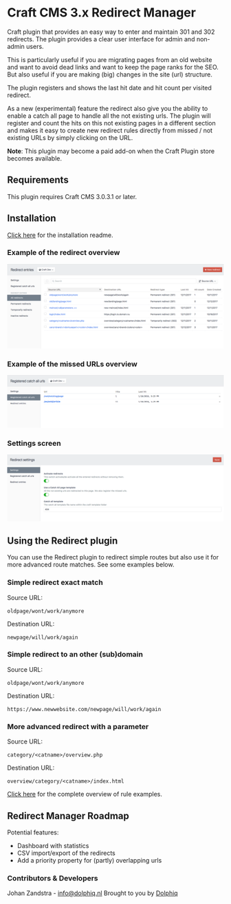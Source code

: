 # Craft CMS 3.x Redirect Manager

Craft plugin that provides an easy way to enter and maintain 301 and 302 redirects. The plugin provides a clear user interface for admin and non-admin users.

This is particularly useful if you are migrating pages from an old website and want to avoid dead links and want to keep the page ranks for the SEO. But also useful if you are making (big) changes in the site (url) structure.

The plugin registers and shows the last hit date and hit count per visited redirect.

As a new (experimental) feature the redirect also give you the ability to enable a catch all page to handle all the not existing urls. The plugin will register and count the hits on this not existing pages in a different section and makes it easy to create new redirect rules directly from missed / not existing URLs by simply clicking on the URL.

**Note**: This plugin may become a paid add-on when the Craft Plugin store becomes available.

## Requirements
This plugin requires Craft CMS 3.0.3.1 or later.

## Installation

[Click here](INSTALL.md) for the installation readme.

### Example of the redirect overview
![Screenshot](resources/screenshots/redirects_overview_example_rc5.png)

### Example of the missed URLs overview
![Screenshot](resources/screenshots/catchall_overview_example_rc5.png)

### Settings screen
![Screenshot](resources/screenshots/settings_overview_example_rc5.png)


## Using the Redirect plugin

You can use the Redirect plugin to redirect simple routes but also use it for more advanced route matches. See some examples below.

### Simple redirect exact match
Source URL:
```
oldpage/wont/work/anymore
```
Destination URL:
```
newpage/will/work/again
```

### Simple redirect to an other (sub)domain
Source URL:
```
oldpage/wont/work/anymore
```
Destination URL:
```
https://www.newwebsite.com/newpage/will/work/again
```

### More advanced redirect with a parameter
Source URL:
```
category/<catname>/overview.php
```
Destination URL:
```
overview/category/<catname>/index.html
```
[Click here](RULES.md) for the complete overview of rule examples.

## Redirect Manager Roadmap

Potential features:

* Dashboard with statistics
* CSV import/export of the redirects
* Add a priority property for (partly) overlapping urls


### Contributors & Developers
Johan Zandstra - info@dolphiq.nl
Brought to you by [Dolphiq](https://dolphiq.nl)
